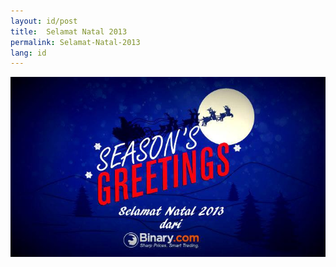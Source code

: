 ```yaml
---
layout: id/post
title:  Selamat Natal 2013
permalink: Selamat-Natal-2013
lang: id
---
```


![](/post_images/9988181_orig.jpg)
